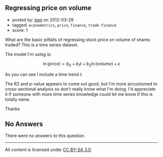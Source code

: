 ## Regressing price on volume

- posted by: [ben](https://stackexchange.com/users/-1/524-ben) on 2012-03-29
- tagged: `econometrics`, `price`, `finance`, `trade-finance`
- score: 1

What are the basic pitfalls of regressing stock price on volume of shares traded?  This is a time series dataset.

The model I'm using is:

$$\ln(price)=b_0+b_1t+b_2\ln(volume)+\epsilon$$

As you can see I include a time trend $t$.

The R2 and p-value appears to come out good, but I'm more accustomed to cross-sectional analysis so don't really know what I'm doing.  I'd appreciate it if someone with more time series knowledge could let me know if this is totally naive.

Thanks

## No Answers

There were no answers to this question.


---

All content is licensed under [CC BY-SA 3.0](https://creativecommons.org/licenses/by-sa/3.0/).
